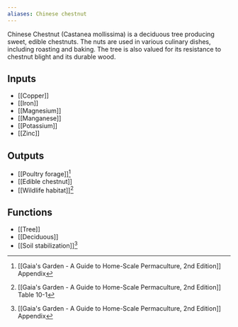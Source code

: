 ```yaml
---
aliases: Chinese chestnut
---
```

Chinese Chestnut (Castanea mollissima) is a deciduous tree producing sweet, edible chestnuts. The nuts are used in various culinary dishes, including roasting and baking. The tree is also valued for its resistance to chestnut blight and its durable wood.
## Inputs
 - [[Copper]]
- [[Iron]]
- [[Magnesium]]
- [[Manganese]]
- [[Potassium]]
- [[Zinc]]
## Outputs
- [[Poultry forage]][^1]
- [[Edible chestnut]]
- [[Wildlife habitat]][^2]
## Functions
- [[Tree]]
- [[Deciduous]]
- [[Soil stabilization]][^1]

[^1]: [[Gaia's Garden - A Guide to Home-Scale Permaculture, 2nd Edition]] Appendix
[^2]: [[Gaia's Garden - A Guide to Home-Scale Permaculture, 2nd Edition]] Table 10-1
